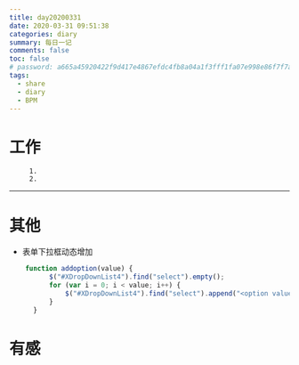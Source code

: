 ```yaml
---
title: day20200331
date: 2020-03-31 09:51:38
categories: diary
summary: 每日一记
comments: false
toc: false
# password: a665a45920422f9d417e4867efdc4fb8a04a1f3fff1fa07e998e86f7f7a27ae3
tags:
  - share
  - diary
  - BPM
---
```

# 工作
``` 日常
     1.
     2.
 ```  
***

# 其他
  - 表单下拉框动态增加
  
  ````javascript
      function addoption(value) {
            $("#XDropDownList4").find("select").empty();
            for (var i = 0; i < value; i++) {
                $("#XDropDownList4").find("select").append("<option value='" + (i + 1) + "'>" + (i + 1) + "</option>");
            }
        }
  ````
  
# 有感

   